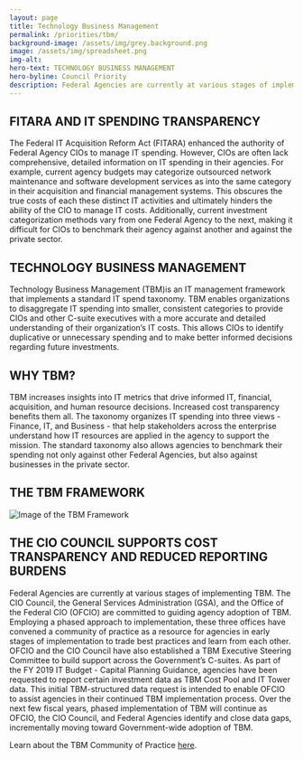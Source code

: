 ```yaml
---
layout: page
title: Technology Business Management
permalink: /priorities/tbm/
background-image: /assets/img/grey.background.png
image: /assets/img/spreadsheet.png
img-alt:
hero-text: TECHNOLOGY BUSINESS MANAGEMENT
hero-byline: Council Priority
description: Federal Agencies are currently at various stages of implementing TBM. The CIO Council, the General Services Administration (GSA), and the Office of the Federal CIO (OFCIO) are committed to guiding agency adoption of TBM.
---
```


## FITARA AND IT SPENDING TRANSPARENCY
The Federal IT Acquisition Reform Act (FITARA) enhanced the authority of Federal Agency CIOs to manage IT spending. However, CIOs are often lack comprehensive, detailed information on IT spending in their agencies. For example, current agency budgets may categorize outsourced network maintenance and software development services as into the same category in their acquisition and financial management systems. This obscures the true costs of each these distinct IT activities and ultimately hinders the ability of the CIO to manage IT costs. Additionally, current investment categorization methods vary from one Federal Agency to the next, making it difficult for CIOs to benchmark their agency against another and against the private sector.

## TECHNOLOGY BUSINESS MANAGEMENT
Technology Business Management (TBM)is an IT management framework that implements a standard IT spend taxonomy. TBM enables organizations to disaggregate IT spending into smaller, consistent categories to provide CIOs and other C-suite executives with a more accurate and detailed understanding of their organization’s IT costs. This allows CIOs to identify duplicative or unnecessary spending and to make better informed decisions regarding future investments.

## WHY TBM?
TBM increases insights into IT metrics that drive informed IT, financial, acquisition, and human resource decisions. Increased cost transparency benefits them all. The taxonomy organizes IT spending into three views - Finance, IT, and Business - that help stakeholders across the enterprise understand how IT resources are applied in the agency to support the mission. The standard taxonomy also allows agencies to benchmark their spending not only against other Federal Agencies, but also against businesses in the private sector.

## THE TBM FRAMEWORK
![Image of the TBM Framework]({{site.baseurl}}/assets/img/TBM-Taxonomy.png)


## THE CIO COUNCIL SUPPORTS COST TRANSPARENCY AND REDUCED REPORTING BURDENS
Federal Agencies are currently at various stages of implementing TBM. The CIO Council, the General Services Administration (GSA), and the Office of the Federal CIO (OFCIO) are committed to guiding agency adoption of TBM. Employing a phased approach to implementation, these three offices have convened a community of practice as a resource for agencies in early stages of implementation to trade best practices and learn from each other. OFCIO and the CIO Council have also established a TBM Executive Steering Committee to build support across the Government’s C-suites.
As part of the FY 2019 IT Budget - Capital Planning Guidance, agencies have been requested to report certain investment data as TBM Cost Pool and IT Tower data. This initial TBM-structured data request is intended to enable OFCIO to assist agencies in their continued TBM implementation process. Over the next few fiscal years, phased implementation of TBM will continue as OFCIO, the CIO Council, and Federal Agencies identify and close data gaps, incrementally moving toward Government-wide adoption of TBM.

Learn about the TBM Community of Practice [here]({{site.baseurl}}//about/tbm-cop/).
